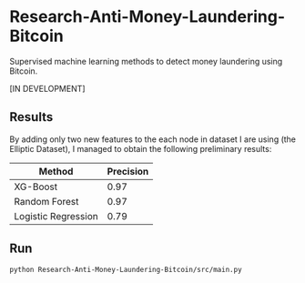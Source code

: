 # Research-Anti-Money-Laundering-Bitcoin
Supervised machine learning methods to detect money laundering using Bitcoin.

[IN DEVELOPMENT]

## Results
By adding only two new features to the each node in dataset I are using (the Elliptic Dataset), I managed to obtain the following preliminary results:

| Method | Precision |
|---|---|
| XG-Boost | 0.97 |
| Random Forest | 0.97 |
| Logistic Regression | 0.79 |

## Run
    python Research-Anti-Money-Laundering-Bitcoin/src/main.py
